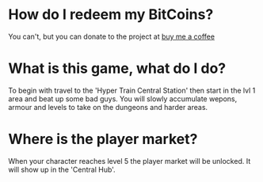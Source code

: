 # How do I redeem my BitCoins?
You can't, but you can donate to the project at [buy me a coffee](https://www.buymeacoffee.com/cybercodeonline)

# What is this game, what do I do?
To begin with travel to the 'Hyper Train Central Station' then start in the lvl 1 area and beat up some bad guys. You will slowly accumulate wepons, armour and levels to take on the dungeons and harder areas.


# Where is the player market?
When your character reaches level 5 the player market will be unlocked. It will show up in the 'Central Hub'.
